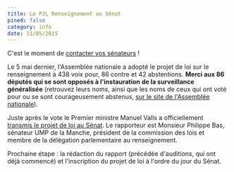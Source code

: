 ```yaml
---
title: Le PJL Renseignement au Sénat
pined: false
category: info
date: 11/05/2015
---
```


C'est le moment de [contacter vos sénateurs](http://www.senat.fr/elus.html) !

Le 5 mai dernier, l'Assemblée nationale a adopté le projet de loi sur le renseignement à 438 voix pour, 86 contre et 42 abstentions. **Merci aux 86 députés qui se sont opposés à l'instauration de la surveillance généralisée** (retrouvez leurs noms, ainsi que les noms de ceux qui ont voté pour ou se sont courageusement abstenus, [sur le site de l'Assemblée nationale](http://www2.assemblee-nationale.fr/scrutins/detail/%28legislature%29/14/%28num%29/1109)).

Juste après le vote le Premier ministre Manuel Valls a officiellement [transmis le projet de loi au Sénat](http://t.co/t8Rp9wgSjI). Le rapporteur est Monsieur Philippe Bas, sénateur UMP de la Manche, président de la commission des lois et membre de la délégation parlementaire au renseignement.

Prochaine étape : la rédaction du rapport (précédée d'auditions, qui ont déjà commencé) et l'inscription du projet de loi à l'ordre du jour du Sénat.